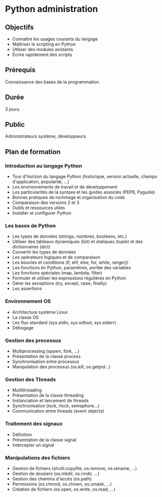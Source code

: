 # Python administration

## Objectifs

- Connaître les usages courants du langage
- Maîtriser le scripting en Python
- Utiliser des modules existants
- Écrire rapidement des scripts

## Prérequis

Connaissance des bases de la programmation.

## Durée

3 jours.

## Public

Administrateurs système, développeurs.

## Plan de formation

### Introduction au langage Python

- Tour d'horizon du langage Python (historique, version actuelle, champs d'application, popularité, …)
- Les environnements de travail et de développement
- Les particularités de la syntaxe et les guides associés (PEP8, Pyguide)
- Bonnes pratiques de nommage et organisation du code
- Comparaison des versions 2 et 3
- Outils et ressources utiles
- Installer et configurer Python

### Les bases de Python

- Les types de données (strings, nombres, booléens, etc.)
- Utiliser des tableaux dynamiques (list) et statiques (tuple) et des dictionnaires (dict)
- Convertir les types de données
- Les opérateurs logiques et de comparaison
- Les boucles et conditions (if, elif, else, for, while, range())
- Les fonctions en Python, paramètres, portée des variables
- Les fonctions spéciales (map, lambda, filter)
- Formuler et utiliser les expressions régulières en Python
- Gérer les exceptions (try, except, raise, finally)
- Les assertions

### Environnement OS

- Architecture système Linux
- La classe OS
- Les flux standard (sys.stdin, sys.sdtout, sys.stderr)
- Débogage

### Gestion des processus

- Multiprocessing (spawn, fork, …)
- Présentation de la classe process
- Synchronisation entre processus
- Manipulation des processus (os.kill, os.getpid…)

### Gestion des Threads

- Multithreading
- Présentation de la classe threading
- Instanciation et lancement de threads
- Synchronisation (lock, rlock, semaphore...)
- Communication entre threads (event objects)

### Traitement des signaux

- Définition
- Présentation de la classe signal
- Intercepter un signal

### Manipulations des fichiers

- Gestion de fichiers (shutil.copyfile, os.remove, os.rename, …)
- Gestion de dossiers (os.mkdir, os.rmdir, …)
- Gestion des chemins d'accès (os.path)
- Permissions (os.chmod, os.chown, os.umask, …)
- Création de fichiers (os.open, os.write, os.read, …)
